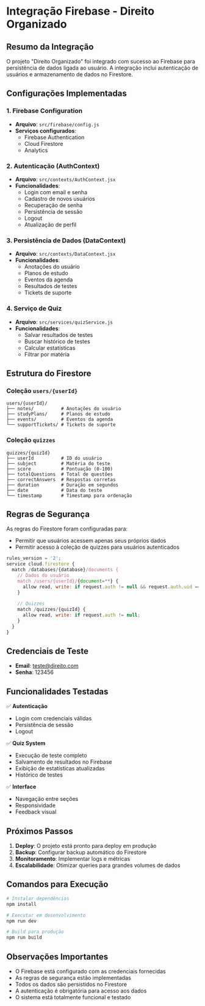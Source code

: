 # Integração Firebase - Direito Organizado

## Resumo da Integração

O projeto "Direito Organizado" foi integrado com sucesso ao Firebase para persistência de dados ligada ao usuário. A integração inclui autenticação de usuários e armazenamento de dados no Firestore.

## Configurações Implementadas

### 1. Firebase Configuration
- **Arquivo**: `src/firebase/config.js`
- **Serviços configurados**:
  - Firebase Authentication
  - Cloud Firestore
  - Analytics

### 2. Autenticação (AuthContext)
- **Arquivo**: `src/contexts/AuthContext.jsx`
- **Funcionalidades**:
  - Login com email e senha
  - Cadastro de novos usuários
  - Recuperação de senha
  - Persistência de sessão
  - Logout
  - Atualização de perfil

### 3. Persistência de Dados (DataContext)
- **Arquivo**: `src/contexts/DataContext.jsx`
- **Funcionalidades**:
  - Anotações do usuário
  - Planos de estudo
  - Eventos da agenda
  - Resultados de testes
  - Tickets de suporte

### 4. Serviço de Quiz
- **Arquivo**: `src/services/quizService.js`
- **Funcionalidades**:
  - Salvar resultados de testes
  - Buscar histórico de testes
  - Calcular estatísticas
  - Filtrar por matéria

## Estrutura do Firestore

### Coleção `users/{userId}`
```
users/{userId}/
├── notes/          # Anotações do usuário
├── studyPlans/     # Planos de estudo
├── events/         # Eventos da agenda
└── supportTickets/ # Tickets de suporte
```

### Coleção `quizzes`
```
quizzes/{quizId}
├── userId          # ID do usuário
├── subject         # Matéria do teste
├── score           # Pontuação (0-100)
├── totalQuestions  # Total de questões
├── correctAnswers  # Respostas corretas
├── duration        # Duração em segundos
├── date            # Data do teste
└── timestamp       # Timestamp para ordenação
```

## Regras de Segurança

As regras do Firestore foram configuradas para:
- Permitir que usuários acessem apenas seus próprios dados
- Permitir acesso à coleção de quizzes para usuários autenticados

```javascript
rules_version = '2';
service cloud.firestore {
  match /databases/{database}/documents {
    // Dados do usuário
    match /users/{userId}/{document=**} {
      allow read, write: if request.auth != null && request.auth.uid == userId;
    }
    
    // Quizzes
    match /quizzes/{quizId} {
      allow read, write: if request.auth != null;
    }
  }
}
```

## Credenciais de Teste

- **Email**: teste@direito.com
- **Senha**: 123456

## Funcionalidades Testadas

✅ **Autenticação**
- Login com credenciais válidas
- Persistência de sessão
- Logout

✅ **Quiz System**
- Execução de teste completo
- Salvamento de resultados no Firebase
- Exibição de estatísticas atualizadas
- Histórico de testes

✅ **Interface**
- Navegação entre seções
- Responsividade
- Feedback visual

## Próximos Passos

1. **Deploy**: O projeto está pronto para deploy em produção
2. **Backup**: Configurar backup automático do Firestore
3. **Monitoramento**: Implementar logs e métricas
4. **Escalabilidade**: Otimizar queries para grandes volumes de dados

## Comandos para Execução

```bash
# Instalar dependências
npm install

# Executar em desenvolvimento
npm run dev

# Build para produção
npm run build
```

## Observações Importantes

- O Firebase está configurado com as credenciais fornecidas
- As regras de segurança estão implementadas
- Todos os dados são persistidos no Firestore
- A autenticação é obrigatória para acesso aos dados
- O sistema está totalmente funcional e testado

